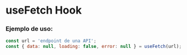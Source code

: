 # useFetch Hook

### Ejemplo de uso:

```js
const url = 'endpoint de una API';
const { data: null, loading: false, error: null } = useFetch(url);
```